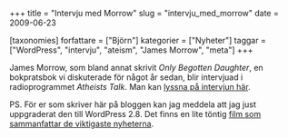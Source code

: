 +++
title = "Intervju med Morrow"
slug = "intervju_med_morrow"
date = 2009-06-23

[taxonomies]
forfattare = ["Björn"]
kategorier = ["Nyheter"]
taggar = ["WordPress", "intervju", "ateism", "James Morrow", "meta"]
+++

James Morrow, som bland annat skrivit <em>Only Begotten Daughter</em>, en bokpratsbok vi diskuterade för något år sedan, blir intervjuad i radioprogrammet <em>Atheists Talk</em>. Man kan <a href="http://mnatheists.org/content/view/355/1/">lyssna på intervjun här</a>.

PS. För er som skriver här på bloggen kan jag meddela att jag just uppgraderat den till WordPress 2.8. Det finns en lite töntig <a title="WordPress 2.8" href="http://wordpress.org/development/2009/06/wordpress-28/">film som sammanfattar de viktigaste nyheterna</a>.
